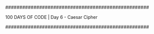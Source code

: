###################################################

100 DAYS OF CODE | Day 6 - Caesar Cipher

###################################################